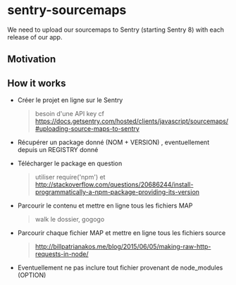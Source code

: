 # sentry-sourcemaps

We need to upload our sourcemaps to Sentry (starting Sentry 8) with each release
of our app.

## Motivation

## How it works

- Créer le projet en ligne sur le Sentry
  > besoin d'une API key
    cf https://docs.getsentry.com/hosted/clients/javascript/sourcemaps/#uploading-source-maps-to-sentry

- Récupérer un package donné (NOM + VERSION) , eventuellement depuis un REGISTRY donné
- Télécharger le package en question
  > utiliser require('npm') et  http://stackoverflow.com/questions/20686244/install-programmatically-a-npm-package-providing-its-version
- Parcourir le contenu et mettre en ligne tous les fichiers MAP
  > walk le dossier, gogogo
- Parcourir chaque fichier MAP et mettre en ligne tous les fichiers source
  > http://billpatrianakos.me/blog/2015/06/05/making-raw-http-requests-in-node/
- Eventuellement ne pas inclure tout fichier provenant de node_modules (OPTION)
